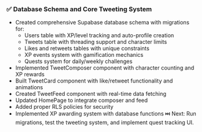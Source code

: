 ### ✅ Database Schema and Core Tweeting System
- Created comprehensive Supabase database schema with migrations for:
  - Users table with XP/level tracking and auto-profile creation
  - Tweets table with threading support and character limits
  - Likes and retweets tables with unique constraints
  - XP events system with gamification mechanics
  - Quests system for daily/weekly challenges
- Implemented TweetComposer component with character counting and XP rewards
- Built TweetCard component with like/retweet functionality and animations
- Created TweetFeed component with real-time data fetching
- Updated HomePage to integrate composer and feed
- Added proper RLS policies for security
- Implemented XP awarding system with database functions
⏭️ Next: Run migrations, test the tweeting system, and implement quest tracking UI.